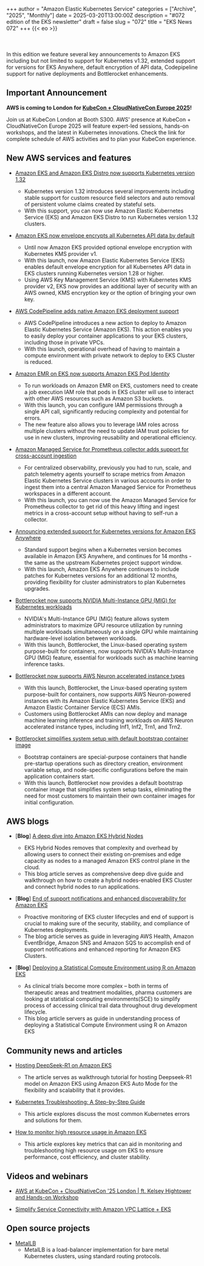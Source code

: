 +++
author = "Amazon Elastic Kubernetes Service"
categories = ["Archive", "2025", "Monthly"]
date = 2025-03-20T13:00:00Z
description = "#072 edition of the EKS newsletter"
draft = false
slug = "072"
title = "EKS News 072"
+++
{{< eo >}}
<br/><br/><br/><br/>
In this edition we feature several key announcements to Amazon EKS including but not limited to support for Kubernetes v1.32, extended support for versions for EKS Anywhere, default encryption of API data, Codepipeline support for native deployments and Bottlerocket enhancements.

## Important Announcement

**AWS is coming to London for [KubeCon + CloudNativeCon Europe 2025](https://aws.amazon.com/kubernetes/kubecon-london-2025/)!**

Join us at KubeCon London at Booth S300. AWS' presence at KubeCon + CloudNativeCon Europe 2025 will feature expert-led sessions, hands-on workshops, and the latest in Kubernetes innovations. Check the link for complete schedule of AWS activities and to plan your KubeCon experience.

## New AWS services and features

* [Amazon EKS and Amazon EKS Distro now supports Kubernetes version 1.32](https://aws.amazon.com/about-aws/whats-new/2025/01/amazon-eks-eks-distro-kubernetes-version-1-32/)
  * Kubernetes version 1.32 introduces several improvements including stable support for custom resource field selectors and auto removal of persistent volume claims created by stateful sets.
  * With this support, you can now use Amazon Elastic Kubernetes Service (EKS) and Amazon EKS Distro to run Kubernetes version 1.32 clusters.

* [Amazon EKS now envelope encrypts all Kubernetes API data by default](https://aws.amazon.com/about-aws/whats-new/2025/03/amazon-eks-envelope-encrypts-kubernetes-api-data-default/)
  * Until now Amazon EKS provided optional envelope encryption with Kubernetes KMS provider v1.
  * With this launch, now Amazon Elastic Kubernetes Service (EKS) enables default envelope encryption for all Kubernetes API data in EKS clusters running Kubernetes version 1.28 or higher.
  * Using AWS Key Management Service (KMS) with Kubernetes KMS provider v2, EKS now provides an additional layer of security with an AWS owned, KMS encryption key or the option of bringing your own key.

* [AWS CodePipeline adds native Amazon EKS deployment support](https://aws.amazon.com/about-aws/whats-new/2025/02/aws-codepipeline-native-amazon-eks-deployment-support/)
  * AWS CodePipeline introduces a new action to deploy to Amazon Elastic Kubernetes Service (Amazon EKS). This action enables you to easily deploy your container applications to your EKS clusters, including those in private VPCs.
  * With this launch, operational overhead of having to maintain a compute environment with private network to deploy to EKS Cluster is reduced.

* [Amazon EMR on EKS now supports Amazon EKS Pod Identity](https://aws.amazon.com/about-aws/whats-new/2025/03/amazon-emr-eks-eks-pod-identity/)
  * To run workloads on Amazon EMR on EKS, customers need to create a job execution IAM role that pods in EKS cluster will use to interact with other AWS resources such as Amazon S3 buckets.
  * With this launch, you can configure IAM permissions through a single API call, significantly reducing complexity and potential for errors.
  * The new feature also allows you to leverage IAM roles across multiple clusters without the need to update IAM trust policies for use in new clusters, improving reusability and operational efficiency.

* [Amazon Managed Service for Prometheus collector adds support for cross-account ingestion](https://aws.amazon.com/about-aws/whats-new/2025/03/amazon-emr-eks-eks-pod-identity/)
  * For centralized observability, previously you had to run, scale, and patch telemetry agents yourself to scrape metrics from Amazon Elastic Kubernetes Service clusters in various accounts in order to ingest them into a central Amazon Managed Service for Prometheus workspaces in a different account.
  * With this launch, you can now use the Amazon Managed Service for Prometheus collector to get rid of this heavy lifting and ingest metrics in a cross-account setup without having to self-run a collector.

* [Announcing extended support for Kubernetes versions for Amazon EKS Anywhere](https://aws.amazon.com/about-aws/whats-new/2025/02/kubernetes-versions-amazon-eks-anywhere/)
  * Standard support begins when a Kubernetes version becomes available in Amazon EKS Anywhere, and continues for 14 months - the same as the upstream Kubernetes project support window.
  * With this launch, Amazon EKS Anywhere continues to include patches for Kubernetes versions for an additional 12 months, providing flexibility for cluster administrators to plan Kubernetes upgrades.

* [Bottlerocket now supports NVIDIA Multi-Instance GPU (MIG) for Kubernetes workloads](https://aws.amazon.com/about-aws/whats-new/2025/03/bottlerocket-nvidia-multi-instance-gpu-mig-kubernetes-workloads/)
  * NVIDIA's Multi-Instance GPU (MIG) feature allows system administrators to maximize GPU resource utilization by running multiple workloads simultaneously on a single GPU while maintaining hardware-level isolation between workloads.
  * With this launch, Bottlerocket, the Linux-based operating system purpose-built for containers, now supports NVIDIA's Multi-Instance GPU (MIG) feature, essential for workloads such as machine learning inference tasks.

* [Bottlerocket now supports AWS Neuron accelerated instance types](https://aws.amazon.com/about-aws/whats-new/2025/03/bottlerocket-aws-neuron-accelerated-instance-types/)
  * With this launch, Bottlerocket, the Linux-based operating system purpose-built for containers, now supports AWS Neuron-powered instances with its Amazon Elastic Kubernetes Service (EKS) and Amazon Elastic Container Service (ECS) AMIs.
  * Customers using Bottlerocket AMIs can now deploy and manage machine learning inference and training workloads on AWS Neuron accelerated instance types, including Inf1, Inf2, Trn1, and Trn2.

* [Bottlerocket simplifies system setup with default bootstrap container image](https://aws.amazon.com/about-aws/whats-new/2025/03/bottlerocket-system-setup-bootstrap-container-image/)
  * Bootstrap containers are special-purpose containers that handle pre-startup operations such as directory creation, environment variable setup, and node-specific configurations before the main application containers start.
  * With this launch, Bottlerocket now provides a default bootstrap container image that simplifies system setup tasks, eliminating the need for most customers to maintain their own container images for initial configuration.

## AWS blogs

* [**Blog**] [A deep dive into Amazon EKS Hybrid Nodes](https://aws.amazon.com/blogs/containers/a-deep-dive-into-amazon-eks-hybrid-nodes/)
  * EKS Hybrid Nodes removes that complexity and overhead by allowing users to connect their existing on-premises and edge capacity as nodes to a managed Amazon EKS control plane in the cloud.
  * This blog article serves as comprehensive deep dive guide and walkthrough on how to create a hybrid nodes-enabled EKS Cluster and connect hybrid nodes to run applications.

* [**Blog**] [End of support notifications and enhanced discoverability for Amazon EKS](https://aws.amazon.com/blogs/containers/end-of-support-notifications-and-enhanced-discoverability-for-amazon-eks/)
  * Proactive monitoring of EKS cluster lifecycles and end of support is crucial to making sure of the security, stability, and compliance of Kubernetes deployments.
  * The blog article serves as guide in leveraging AWS Health, Amazon EventBridge, Amazon SNS and Amazon SQS to accomplish end of support notifications and enhanced reporting for Amazon EKS Clusters.

* [**Blog**] [Deploying a Statistical Compute Environment using R on Amazon EKS](https://aws.amazon.com/blogs/industries/deploying-a-statistical-compute-environment-using-r-on-amazon-eks/)
  * As clinical trials become more complex – both in terms of therapeutic areas and treatment modalities, pharma customers are looking at statistical computing environments(SCE) to simplify process of accessing clinical trail data throughout drug development lifecycle.
  * This blog article servers as guide in understanding process of deploying a Statistical Compute Environment using R on Amazon EKS

## Community news and articles

* [Hosting DeepSeek-R1 on Amazon EKS](https://community.aws/content/2sJofoAecl6jVdDwVqglbZwKz2E/hosting-deepseek-r1-on-amazon-eks)
  * The article serves as walkthrough tutorial for hosting Deepseek-R1 model on Amazon EKS using Amazon EKS Auto Mode for the flexibility and scalability that it provides.

* [Kubernetes Troubleshooting: A Step-by-Step Guide](https://www.cncf.io/blog/2025/03/13/kubernetes-troubleshooting-a-step-by-step-guide/)
  * This article explores discuss the most common Kubernetes errors and solutions for them.

* [How to monitor high resource usage in Amazon EKS](https://repost.aws/articles/AR6-LmkFXTS2W-zmXgUwY4PQ/how-to-monitor-high-resource-usage-in-amazon-eks)
  * This article explores key metrics that can aid in monitoring and troubleshooting high resource usage om EKS to ensure performance, cost efficiency, and cluster stability.

## Videos and webinars

* [AWS at KubeCon + CloudNativeCon '25 London | ft. Kelsey Hightower and Hands-on Workshop](https://www.youtube.com/watch?v=saKF81iIBLQ)

* [Simplify Service Connectivity with Amazon VPC Lattice + EKS](https://www.youtube.com/watch?v=BPej6sVQkI4)

## Open source projects

* [MetalLB](https://metallb.io/)
  * MetalLB is a load-balancer implementation for bare metal Kubernetes clusters, using standard routing protocols.
